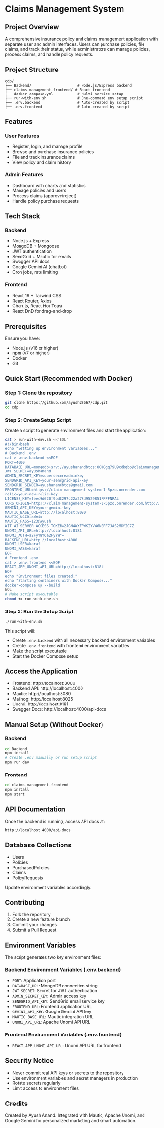 # Claims Management System

## Project Overview

A comprehensive insurance policy and claims management application with separate user and admin interfaces. Users can purchase policies, file claims, and track their status, while administrators can manage policies, process claims, and handle policy requests.

## Project Structure

```
cdp/
├── Backend/                     # Node.js/Express backend
├── claims-management-frontend/ # React frontend
├── docker-compose.yml           # Multi-service setup
├── run-with-env.sh              # One-command env setup script
├── .env.backend                 # Auto-created by script
├── .env.frontend                # Auto-created by script
```

## Features

### User Features
- Register, login, and manage profile
- Browse and purchase insurance policies
- File and track insurance claims
- View policy and claim history

### Admin Features
- Dashboard with charts and statistics
- Manage policies and users
- Process claims (approve/reject)
- Handle policy purchase requests

## Tech Stack

### Backend
- Node.js + Express
- MongoDB + Mongoose
- JWT authentication
- SendGrid + Mautic for emails
- Swagger API docs
- Google Gemini AI (chatbot)
- Cron jobs, rate limiting

### Frontend
- React 19 + Tailwind CSS
- React Router, Axios
- Chart.js, React Hot Toast
- React DnD for drag-and-drop

## Prerequisites

Ensure you have:
- Node.js (v16 or higher)
- npm (v7 or higher)
- Docker
- Git

## Quick Start (Recommended with Docker)

### Step 1: Clone the repository

```bash
git clone https://github.com/ayush22667/cdp.git
cd cdp
```

### Step 2: Create Setup Script

Create a script to generate environment files and start the application:

```bash
cat > run-with-env.sh <<'EOL'
#!/bin/bash
echo "Setting up environment variables..."
# Backend .env
cat > .env.backend <<EOF
PORT=4000
DATABASE_URL=mongodb+srv://ayushanandbtcs:OGUCgq79U9cdkqbp@claimmanagement.wavj4.mongodb.net/test?retryWrites=true&w=majority&appName=ClaimManagement
JWT_SECRET=ayushanand
ADMIN_SECRET_KEY=supersecureadminkey
SENDGRID_API_KEY=your-sendgrid-api-key
SENDGRID_SENDER=ayushanandbtcs@gmail.com
FRONTEND_URL=https://claim-management-system-1-5pzo.onrender.com
relic=your-new-relic-key
LICENSE_KEY=feec9d620f9bd8297c22a278d9529851FFFFNRAL
CORS_ORIGIN=https://claim-management-system-1-5pzo.onrender.com,http://localhost:3000,http://10.123.215.101:8181
GEMINI_API_KEY=your-gemini-key
MAUTIC_BASE_URL=http://localhost:8080
MAUTIC_USER=admin
MAUTIC_PASS=123@Ayush
WIT_AI_SERVER_ACCESS_TOKEN=2JGN4WXFPWKIYVW6NEFF7JAS2MDYIC7Z
UNOMI_API_URL=http://localhost:8181
UNOMI_AUTH=a2FyYWY6a2FyYWY=
BACKEND_URL=http://localhost:4000
UNOMI_USER=karaf
UNOMI_PASS=karaf
EOF
# Frontend .env
cat > .env.frontend <<EOF
REACT_APP_UNOMI_API_URL=http://localhost:8181
EOF
echo "Environment files created."
echo "Starting containers with Docker Compose..."
docker-compose up --build
EOL
# Make script executable
chmod +x run-with-env.sh
```

### Step 3: Run the Setup Script

```bash
./run-with-env.sh
```

This script will:
- Create `.env.backend` with all necessary backend environment variables
- Create `.env.frontend` with frontend environment variables
- Make the script executable
- Start the Docker Compose setup

## Access the Application

- Frontend: http://localhost:3000
- Backend API: http://localhost:4000
- Mautic: http://localhost:8080
- Mailhog: http://localhost:8025
- Unomi: http://localhost:8181
- Swagger Docs: http://localhost:4000/api-docs

## Manual Setup (Without Docker)

### Backend

```bash
cd Backend
npm install
# Create .env manually or run setup script
npm run dev
```

### Frontend

```bash
cd claims-management-frontend
npm install
npm start
```

## API Documentation

Once the backend is running, access API docs at:
```
http://localhost:4000/api-docs
```

## Database Collections

- Users
- Policies
- PurchasedPolicies
- Claims
- PolicyRequests


Update environment variables accordingly.

## Contributing

1. Fork the repository
2. Create a new feature branch
3. Commit your changes
4. Submit a Pull Request

## Environment Variables

The script generates two key environment files:

### Backend Environment Variables (.env.backend)
- `PORT`: Application port
- `DATABASE_URL`: MongoDB connection string
- `JWT_SECRET`: Secret for JWT authentication
- `ADMIN_SECRET_KEY`: Admin access key
- `SENDGRID_API_KEY`: SendGrid email service key
- `FRONTEND_URL`: Frontend application URL
- `GEMINI_API_KEY`: Google Gemini API key
- `MAUTIC_BASE_URL`: Mautic integration URL
- `UNOMI_API_URL`: Apache Unomi API URL

### Frontend Environment Variables (.env.frontend)
- `REACT_APP_UNOMI_API_URL`: Unomi API URL for frontend

## Security Notice

- Never commit real API keys or secrets to the repository
- Use environment variables and secret managers in production
- Rotate secrets regularly
- Limit access to environment files

## Credits

Created by Ayush Anand. Integrated with Mautic, Apache Unomi, and Google Gemini for personalized marketing and smart automation.
